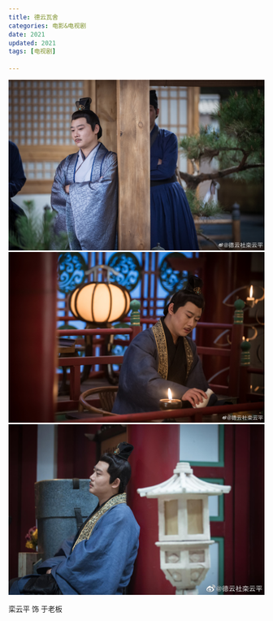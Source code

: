 ```yaml
---
title: 德云瓦舍
categories: 电影&电视剧
date: 2021	
updated: 2021
tags: [电视剧]

---
```


![](https://raw.githubusercontent.com/rhenginium/image/main/img-162162650748545c8a90f8ddf212f4414478f856d895d.jpg)
![](https://raw.githubusercontent.com/rhenginium/image/main/img-16216265031515caee9947be0142308b5a636ccf74fc9.jpg)
![](https://raw.githubusercontent.com/rhenginium/image/main/img-1621626511811d4f0f493cd23f2dfb605cb0ecb184d3e.jpg)

栾云平 饰 于老板
